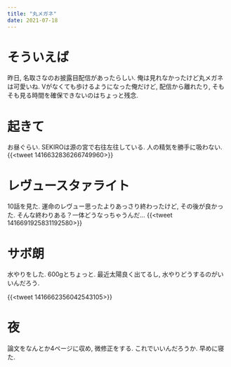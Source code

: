 ```yaml
---
title: "丸メガネ"
date: 2021-07-18
---
```


# そういえば
昨日, 名取さなのお披露目配信があったらしい. 俺は見れなかったけど丸メガネは可愛いね. Vがなくても歩けるようになった俺だけど, 配信から離れたり, そもそも見る時間を確保できないのはちょっと残念.

# 起きて
お昼ぐらい.
SEKIROは源の宮で右往左往している. 人の精気を勝手に吸わない. 
{{<tweet 1416632836266749960>}}


# レヴュースタァライト
10話を見た. 運命のレヴュー思ったよりあっさり終わったけど, その後が良かった. そんな終わりある？一体どうなっちゃうんだ...
{{<tweet 1416691925831192580>}}

# サボ朗
水やりをした. 600gとちょっと. 最近太陽良く出てるし, 水やりどうするのがいいんだろう.

{{<tweet 1416662356042543105>}}

# 夜
論文をなんとか4ページに収め, 微修正をする. これでいいんだろうか. 早めに寝た.